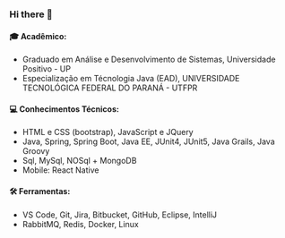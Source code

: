 ### Hi there 👋

<h4>🎓 Acadêmico:</h4>
<ul>
  <li>Graduado em Análise e Desenvolvimento de Sistemas, Universidade Positivo - UP </li>
  <li>Especialização em Técnologia Java (EAD), UNIVERSIDADE TECNOLÓGICA FEDERAL DO PARANÁ - UTFPR </li>
</ul>

<h4>💻 Conhecimentos Técnicos: </h4>
<ul>
  <li>HTML e CSS (bootstrap), JavaScript e JQuery</li>
  <li>Java, Spring, Spring Boot, Java EE, JUnit4, JUnit5, Java Grails, Java Groovy </li>
  <li> Sql, MySql, NOSql + MongoDB </li>
  <li>Mobile: React Native </li>
</ul>

<h4>🛠️ Ferramentas:</h4>
<ul>
  <li>VS Code, Git, Jira, Bitbucket, GitHub, Eclipse, IntelliJ </li>
  <li>RabbitMQ, Redis, Docker, Linux </li>
</ul>

<!--
**GabryelBoeira/GabryelBoeira** is a ✨ _special_ ✨ repository because its `README.md` (this file) appears on your GitHub profile.
-->

